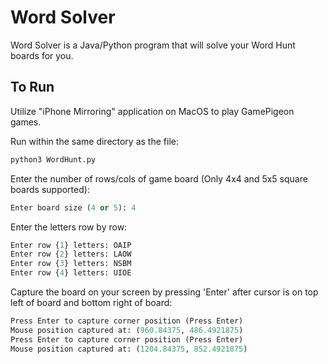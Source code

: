 # Word Solver
Word Solver is a Java/Python program that will solve your Word Hunt boards for you.

## To Run
Utilize "iPhone Mirroring" application on MacOS to play GamePigeon games.

Run within the same directory as the file: 
``` Python
python3 WordHunt.py
```

Enter the number of rows/cols of game board (Only 4x4 and 5x5 square boards supported):
``` Python
Enter board size (4 or 5): 4
```

Enter the letters row by row:
``` Python
Enter row {1} letters: OAIP
Enter row {2} letters: LAOW
Enter row {3} letters: NSBM
Enter row {4} letters: UIOE
```

Capture the board on your screen by pressing 'Enter' after cursor is on top left of board and bottom right of board:
``` Python
Press Enter to capture corner position (Press Enter)
Mouse position captured at: (960.84375, 486.4921875)
Press Enter to capture corner position (Press Enter)
Mouse position captured at: (1204.84375, 852.4921875)
```
